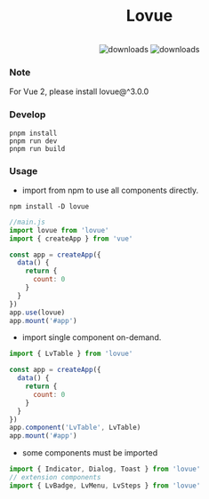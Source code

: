 <h1 style="text-align: center; margin: 30px 0 35px;">Lovue</h1>

<p style="text-align: center;">
    <img src="https://img.shields.io/npm/dt/lovue.svg?style=flat-square" alt="downloads" />
    <img src="https://img.shields.io/npm/dm/lovue.svg?style=flat-square" alt="downloads" />
</p>

### Note

For Vue 2, please install lovue@^3.0.0

### Develop

```shell
pnpm install
pnpm run dev
pnpm run build
```

### Usage

- import from npm to use all components directly.

```
npm install -D lovue
```

```js
//main.js
import lovue from 'lovue'
import { createApp } from 'vue'

const app = createApp({
  data() {
    return {
      count: 0
    }
  }
})
app.use(lovue)
app.mount('#app')
```

- import single component on-demand.

```js
import { LvTable } from 'lovue'

const app = createApp({
  data() {
    return {
      count: 0
    }
  }
})
app.component('LvTable', LvTable)
app.mount('#app')
```

- some components must be imported

```js
import { Indicator, Dialog, Toast } from 'lovue'
// extension components
import { LvBadge, LvMenu, LvSteps } from 'lovue'
```
